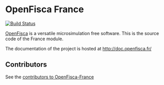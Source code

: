 # OpenFisca France

[![Build Status](https://travis-ci.org/openfisca/openfisca-france.svg?branch=master)](https://travis-ci.org/openfisca/openfisca-france)

[OpenFisca](http://www.openfisca.fr/) is a versatile microsimulation free software.
This is the source code of the France module.

The documentation of the project is hosted at http://doc.openfisca.fr/

## Contributors

See the [contributors to OpenFisca-France](https://github.com/openfisca/openfisca-france/graphs/contributors)
